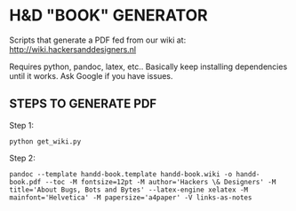H&D "BOOK" GENERATOR
====================

Scripts that generate a PDF fed from our wiki at: http://wiki.hackersanddesigners.nl

Requires python, pandoc, latex, etc.. Basically keep installing dependencies until it works. Ask Google if you have issues.

STEPS TO GENERATE PDF
---------------------

Step 1:
```
python get_wiki.py 
```

Step 2:
```
pandoc --template handd-book.template handd-book.wiki -o handd-book.pdf --toc -M fontsize=12pt -M author='Hackers \& Designers' -M title='About Bugs, Bots and Bytes' --latex-engine xelatex -M mainfont='Helvetica' -M papersize='a4paper' -V links-as-notes
```
